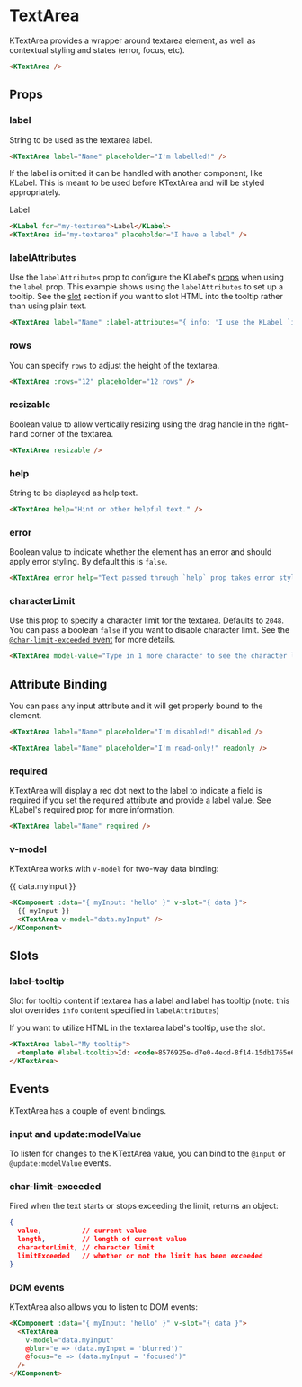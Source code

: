 # TextArea

KTextArea provides a wrapper around textarea element, as well as contextual styling and states (error, focus, etc).

<KTextArea />

```html
<KTextArea />
```

## Props

### label

String to be used as the textarea label.

<KTextArea label="Name" placeholder="I'm labelled!" />

```html
<KTextArea label="Name" placeholder="I'm labelled!" />
```

If the label is omitted it can be handled with another component, like KLabel. This is meant to be used before KTextArea and will be styled appropriately.

<KLabel for="my-textarea">Label</KLabel>
<KTextArea id="my-textarea" placeholder="I have a label" />

```html
<KLabel for="my-textarea">Label</KLabel>
<KTextArea id="my-textarea" placeholder="I have a label" />
```

### labelAttributes

Use the `labelAttributes` prop to configure the KLabel's [props](/components/label) when using the `label` prop. This example shows using the `labelAttributes` to set up a tooltip. See the [slot](#slots) section if you want to slot HTML into the tooltip rather than using plain text.

<KTextArea label="Name" :label-attributes="{ info: 'I use the KLabel `info` prop' }" />

```html
<KTextArea label="Name" :label-attributes="{ info: 'I use the KLabel `info` prop' }" />
```

### rows

You can specify `rows` to adjust the height of the textarea.

<KTextArea :rows="12" placeholder="12 rows" />

```html
<KTextArea :rows="12" placeholder="12 rows" />
```

### resizable

Boolean value to allow vertically resizing using the drag handle in the right-hand corner of the textarea.

<KTextArea resizable />

```html
<KTextArea resizable />
```

### help

String to be displayed as help text.

<KTextArea help="Hint or other helpful text." />

```html
<KTextArea help="Hint or other helpful text." />
```

### error

Boolean value to indicate whether the element has an error and should apply error styling. By default this is `false`.

<KTextArea error help="Text passed through `help` prop takes error styling when `error` prop is `true`." />

```html
<KTextArea error help="Text passed through `help` prop takes error styling when `error` prop is `true`." />
```

### characterLimit

Use this prop to specify a character limit for the textarea. Defaults to `2048`. You can pass a boolean `false` if you want to disable character limit. See the [`@char-limit-exceeded` event](#events) for more details.

<KTextArea model-value="Type in 1 more character to see the character limit error message: " :character-limit="67" help="Character limit error supersedes `help` prop when it's been exceeded." />

```html
<KTextArea model-value="Type in 1 more character to see the character limit error message: " :character-limit="67" help="Character limit error supersedes `help` prop when it's been exceeded." />
```

## Attribute Binding

You can pass any input attribute and it will get properly bound to the element.

<KTextArea label="Name" placeholder="I'm disabled!" disabled />

```html
<KTextArea label="Name" placeholder="I'm disabled!" disabled />
```

<KTextArea label="Name" placeholder="I'm read-only!" readonly />

```html
<KTextArea label="Name" placeholder="I'm read-only!" readonly />
```

### required

KTextArea will display a red dot next to the label to indicate a field is required if you set the required attribute and provide a label value. See KLabel's required prop for more information.

<KTextArea label="Name" required />

```html
<KTextArea label="Name" required />
```

### v-model

KTextArea works with `v-model` for two-way data binding:

<KComponent :data="{ myInput: 'hello' }" v-slot="{ data }">
  <div>
    {{ data.myInput }}
    <KTextArea v-model="data.myInput" />
  </div>
</KComponent>

```html
<KComponent :data="{ myInput: 'hello' }" v-slot="{ data }">
  {{ myInput }}
  <KTextArea v-model="data.myInput" />
</KComponent>
```

## Slots

### label-tooltip

Slot for tooltip content if textarea has a label and label has tooltip (note: this slot overrides `info` content specified in `labelAttributes`)

If you want to utilize HTML in the textarea label's tooltip, use the slot.

<KTextArea label="My tooltip">
  <template #label-tooltip>Id: <code>8576925e-d7e0-4ecd-8f14-15db1765e69a</code></template>
</KTextArea>

```html
<KTextArea label="My tooltip">
  <template #label-tooltip>Id: <code>8576925e-d7e0-4ecd-8f14-15db1765e69a</code></template>
</KTextArea>
```

## Events

KTextArea has a couple of event bindings.

### input and update:modelValue

To listen for changes to the KTextArea value, you can bind to the `@input` or `@update:modelValue` events.

### char-limit-exceeded

Fired when the text starts or stops exceeding the limit, returns an object:

```json
{
  value,          // current value
  length,         // length of current value
  characterLimit, // character limit
  limitExceeded   // whether or not the limit has been exceeded
}
```

### DOM events

KTextArea also allows you to listen to DOM events:

<KComponent :data="{ myInput: 'hello' }" v-slot="{ data }">
  <KTextArea
    v-model="data.myInput"
    @blur="e => (data.myInput = 'blurred')"
    @focus="e => (data.myInput = 'focused')"
  />
</KComponent>

```html
<KComponent :data="{ myInput: 'hello' }" v-slot="{ data }">
  <KTextArea
    v-model="data.myInput"
    @blur="e => (data.myInput = 'blurred')"
    @focus="e => (data.myInput = 'focused')"
  />
</KComponent>
```

